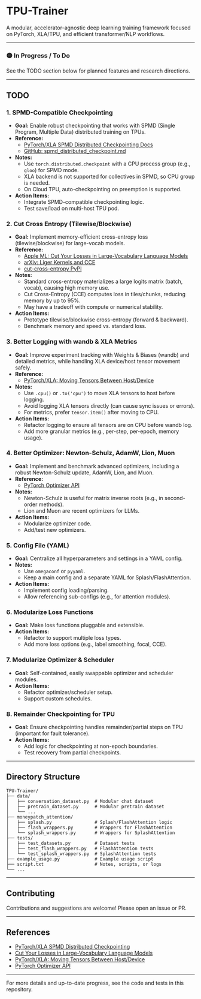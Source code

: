 # TPU-Trainer

A modular, accelerator-agnostic deep learning training framework focused on PyTorch, XLA/TPU, and efficient transformer/NLP workflows.

---

### 🟡 In Progress / To Do
See the TODO section below for planned features and research directions.

---

## TODO

### 1. SPMD-Compatible Checkpointing
- **Goal:** Enable robust checkpointing that works with SPMD (Single Program, Multiple Data) distributed training on TPUs.
- **Reference:**  
  - [PyTorch/XLA SPMD Distributed Checkpointing Docs](https://docs.pytorch.org/xla/master/perf/spmd_distributed_checkpoint.html)
  - [GitHub: spmd_distributed_checkpoint.md](https://github.com/pytorch/xla/blob/master/docs/source/perf/spmd_distributed_checkpoint.md)
- **Notes:**  
  - Use `torch.distributed.checkpoint` with a CPU process group (e.g., `gloo`) for SPMD mode.
  - XLA backend is not supported for collectives in SPMD, so CPU group is needed.
  - On Cloud TPU, auto-checkpointing on preemption is supported.
- **Action Items:**
  - Integrate SPMD-compatible checkpointing logic.
  - Test save/load on multi-host TPU pod.

### 2. Cut Cross Entropy (Tilewise/Blockwise)
- **Goal:** Implement memory-efficient cross-entropy loss (tilewise/blockwise) for large-vocab models.
- **Reference:**  
  - [Apple ML: Cut Your Losses in Large-Vocabulary Language Models](https://machinelearning.apple.com/research/cut-your-losses)
  - [arXiv: Liger Kernels and CCE](https://arxiv.org/html/2411.09009v1)
  - [cut-cross-entropy PyPI](https://pypi.org/project/cut-cross-entropy/)
- **Notes:**  
  - Standard cross-entropy materializes a large logits matrix (batch, vocab), causing high memory use.
  - Cut Cross-Entropy (CCE) computes loss in tiles/chunks, reducing memory by up to 95%.
  - May have a tradeoff with compute or numerical stability.
- **Action Items:**
  - Prototype tilewise/blockwise cross-entropy (forward & backward).
  - Benchmark memory and speed vs. standard loss.

### 3. Better Logging with wandb & XLA Metrics
- **Goal:** Improve experiment tracking with Weights & Biases (wandb) and detailed metrics, while handling XLA device/host tensor movement safely.
- **Reference:**  
  - [PyTorch/XLA: Moving Tensors Between Host/Device](https://docs.pytorch.org/xla/release/r2.7/learn/pytorch-on-xla-devices.html)
- **Notes:**  
  - Use `.cpu()` or `.to('cpu')` to move XLA tensors to host before logging.
  - Avoid logging XLA tensors directly (can cause sync issues or errors).
  - For metrics, prefer `tensor.item()` after moving to CPU.
- **Action Items:**
  - Refactor logging to ensure all tensors are on CPU before wandb log.
  - Add more granular metrics (e.g., per-step, per-epoch, memory usage).

### 4. Better Optimizer: Newton-Schulz, AdamW, Lion, Muon
- **Goal:** Implement and benchmark advanced optimizers, including a robust Newton-Schulz update, AdamW, Lion, and Muon.
- **Reference:**  
  - [PyTorch Optimizer API](https://pytorch.org/docs/stable/optim.html)
- **Notes:**  
  - Newton-Schulz is useful for matrix inverse roots (e.g., in second-order methods).
  - Lion and Muon are recent optimizers for LLMs.
- **Action Items:**
  - Modularize optimizer code.
  - Add/test new optimizers.

### 5. Config File (YAML)
- **Goal:** Centralize all hyperparameters and settings in a YAML config.
- **Notes:**  
  - Use `omegaconf` or `pyyaml`.
  - Keep a main config and a separate YAML for Splash/FlashAttention.
- **Action Items:**
  - Implement config loading/parsing.
  - Allow referencing sub-configs (e.g., for attention modules).

### 6. Modularize Loss Functions
- **Goal:** Make loss functions pluggable and extensible.
- **Action Items:**
  - Refactor to support multiple loss types.
  - Add more loss options (e.g., label smoothing, focal, CCE).

### 7. Modularize Optimizer & Scheduler
- **Goal:** Self-contained, easily swappable optimizer and scheduler modules.
- **Action Items:**
  - Refactor optimizer/scheduler setup.
  - Support custom schedules.

### 8. Remainder Checkpointing for TPU
- **Goal:** Ensure checkpointing handles remainder/partial steps on TPU (important for fault tolerance).
- **Action Items:**
  - Add logic for checkpointing at non-epoch boundaries.
  - Test recovery from partial checkpoints.

---

## Directory Structure

```
TPU-Trainer/
├── data/
│   ├── conversation_dataset.py  # Modular chat dataset
│   ├── pretrain_dataset.py      # Modular pretrain dataset
│   └── ...
├── moneypatch_attention/
│   ├── splash.py                # Splash/FlashAttention logic
│   ├── flash_wrappers.py        # Wrappers for FlashAttention
│   └── splash_wrappers.py       # Wrappers for SplashAttention
├── tests/
│   ├── test_datasets.py         # Dataset tests
│   ├── test_flash_wrappers.py   # FlashAttention tests
│   └── test_splash_wrappers.py  # SplashAttention tests
├── example_usage.py             # Example usage script
├── script.txt                   # Notes, scripts, or logs
└── ...
```

---

## Contributing

Contributions and suggestions are welcome! Please open an issue or PR.

---

## References
- [PyTorch/XLA SPMD Distributed Checkpointing](https://docs.pytorch.org/xla/master/perf/spmd_distributed_checkpoint.html)
- [Cut Your Losses in Large-Vocabulary Language Models](https://machinelearning.apple.com/research/cut-your-losses)
- [PyTorch/XLA: Moving Tensors Between Host/Device](https://docs.pytorch.org/xla/release/r2.7/learn/pytorch-on-xla-devices.html)
- [PyTorch Optimizer API](https://pytorch.org/docs/stable/optim.html)

---

For more details and up-to-date progress, see the code and tests in this repository.
